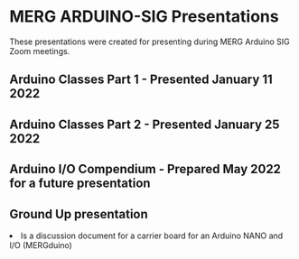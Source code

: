 # MERG ARDUINO-SIG Presentations

These presentations were created for presenting during MERG Arduino SIG Zoom meetings.

## Arduino Classes Part 1 - Presented January 11 2022

## Arduino Classes Part 2 - Presented January 25 2022

## Arduino I/O Compendium - Prepared May 2022 for a future presentation

## Ground Up presentation
<li> Is a discussion document for a carrier board for an Arduino NANO and I/O (MERGduino)
